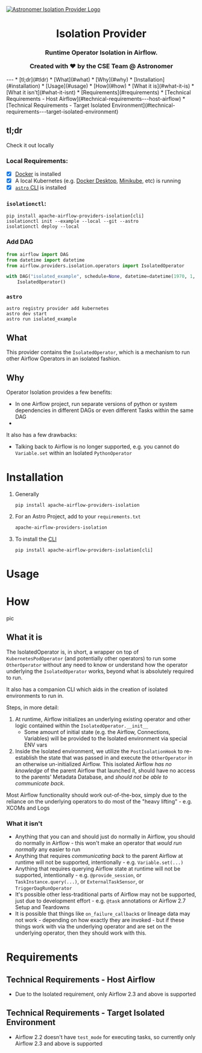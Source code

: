 <p>
  <a href="https://www.airflow.apache.org">
    <img src="https://raw.githubusercontent.com/astronomer/telescope/main/astro.png" alt="Astronomer Isolation Provider Logo" style="display:block; margin-left: auto; margin-right: auto" />
  </a>
</p>
<h1 style="text-align: center">
   Isolation Provider
</h1>
  <h3 style="text-align: center">
  Runtime Operator Isolation in Airflow.

  Created with ❤️ by the CSE Team @ Astronomer
</h3>
---
<!-- TOC -->
  * [tl;dr](#tldr)
  * [What](#what)
  * [Why](#why)
* [Installation](#installation)
* [Usage](#usage)
* [How](#how)
  * [What it is](#what-it-is)
    * [What it isn't](#what-it-isnt)
* [Requirements](#requirements)
  * [Technical Requirements - Host Airflow](#technical-requirements---host-airflow)
  * [Technical Requirements - Target Isolated Environment](#technical-requirements---target-isolated-environment)
<!-- TOC -->

## tl;dr
Check it out locally
### Local Requirements:
   - [x] [Docker](https://www.docker.com/get-started/) is installed
   - [x] A local Kubernetes (e.g. [Docker Desktop](https://docs.docker.com/desktop/kubernetes/#turn-on-kubernetes), [Minikube](https://minikube.sigs.k8s.io/docs/), etc) is running
   - [x] [`astro` CLI](https://docs.astronomer.io/astro/cli/overview) is installed
### `isolationctl`:
   ```shell
   pip install apache-airflow-providers-isolation[cli]
   isolationctl init --example --local --git --astro
   isolationctl deploy --local
   ```

### Add DAG
   ```python
   from airflow import DAG
   from datetime import datetime
   from airflow.providers.isolation.operators import IsolatedOperator

   with DAG("isolated_example", schedule=None, datetime=datetime(1970, 1, 1)):
       IsolatedOperator()
   ```
### `astro`
   ```shell
   astro registry provider add kubernetes
   astro dev start
   astro run isolated_example
   ```

## What
This provider contains the `IsolatedOperator`, which is a mechanism to run other Airflow Operators in an isolated fashion.

## Why
Operator Isolation provides a few benefits:
- In one Airflow project, run separate versions of python or system dependencies in different DAGs or even different Tasks within the same DAG
-

It also has a few drawbacks:
- Talking back to Airflow is no longer supported, e.g. you cannot do `Variable.set` within an Isolated `PythonOperator`

# Installation
1. Generally
    ```shell
    pip install apache-airflow-providers-isolation
    ```
2. For an Astro Project, add to your `requirements.txt`
    ```requirements.txt
    apache-airflow-providers-isolation
    ```
3. To install the [CLI](./CLI.md)
    ```shell
    pip install apache-airflow-providers-isolation[cli]
    ```

# Usage

# How
pic

## What it is
The IsolatedOperator is, in short, a wrapper on top of `KubernetesPodOperator` (and potentially other operators) to run some `OtherOperator` without any need to know or understand how the operator underlying the `IsolatedOperator` works, beyond what is absolutely required to run.

It also has a companion CLI which aids in the creation of isolated environments to run in.

Steps, in more detail:
1. At runtime, Airflow initializes an underlying existing operator and other logic contained within the `IsolatedOperator.__init__`
   - Some amount of initial state (e.g.  the Airflow, Connections, Variables) will be provided to the Isolated environment via special ENV vars
2. Inside the Isolated environment, we utilize the `PostIsolationHook` to re-establish the state that was passed in and execute the `OtherOperator` in an otherwise un-initialized Airflow. This isolated Airflow _has no knowledge_ of the parent Airflow that launched it, should have no access to the parents' Metadata Database, and _should not be able to communicate back_.

Most Airflow functionality should work out-of-the-box, simply due to the reliance on the underlying operators to do most of the "heavy lifting" - e.g. XCOMs and Logs

### What it isn't
- Anything that you can and should just do normally in Airflow, you should do normally in Airflow - this won't make an operator that _would run normally_ any easier to run
- Anything that requires _communicating back_ to the parent Airflow at runtime will not be supported, intentionally - e.g. `Variable.set(...)`
- Anything that requires querying Airflow state at runtime will not be supported, intentionally - e.g. `@provide_session`, or `TaskInstance.query(...)`, or
`ExternalTaskSensor`, or `TriggerDagRunOperator`
- It's possible other less-traditional parts of Airflow may not be supported, just due to development effort - e.g. `@task` annotations or Airflow 2.7 Setup and Teardowns
- It is possible that things like `on_failure_callback`s or lineage data may not work - depending on how exactly they are invoked - but if these things work with via the underlying operator and are set on the underlying operator, then they should work with this.


# Requirements
## Technical Requirements - Host Airflow
- Due to the Isolated requirement, only Airflow 2.3 and above is supported

## Technical Requirements - Target Isolated Environment
- Airflow 2.2 doesn't have `test_mode` for executing tasks, so currently only Airflow 2.3 and above is supported

